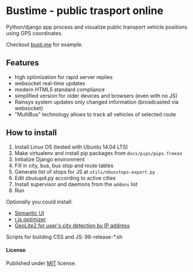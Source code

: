 # Bustime - public trasport online

Python/django app process and visualize public transport vehicle positions using GPS coordinates.

Checkout [busti.me](https://busti.me/) for example.

## Features
* high optimization for rapid server replies
* websocket real-time updates
* modern HTML5 standard compliance
* simplified version for older devices and browsers (even with no JS)
* Rainsys system updates only changed information (broadcasted via websocket)
* "MultiBus" technology allows to track all vehicles of selected route

## How to install
1. Install Linux OS (tested with Ubuntu 14.04 LTS)
2. Make virtualenv and install pip packages from ```docs/pips/pips.freeze```
3. Initialize Django environment
4. Fill in city, bus, bus stop and route tables
5. Generate list of stops for JS at ```utils/nbusstops-export.py```
6. Edit zbusupd.py according to active cities
7. Install supervisor and daemons from the ```addons``` list
8. Run

Optionally you could install:
* [Semantic UI](http://semantic-ui.com/)
* [r.js optimizer](http://requirejs.org/docs/optimization.html)
* [GeoLite2 for user's city detection by IP address](http://dev.maxmind.com/geoip/geoip2/geolite2/)

Scripts for building CSS and JS: 99-release-*.sh

#### License
Published under [MIT](LICENSE) license.

